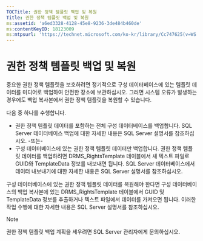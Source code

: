 ```yaml
---
TOCTitle: 권한 정책 템플릿 백업 및 복원
Title: 권한 정책 템플릿 백업 및 복원
ms:assetid: 'a6ed3328-4128-45e8-9236-3de484b460de'
ms:contentKeyID: 18123009
ms:mtpsurl: 'https://technet.microsoft.com/ko-kr/library/Cc747625(v=WS.10)'
---
```


권한 정책 템플릿 백업 및 복원
=============================

중요한 권한 정책 템플릿을 보호하려면 정기적으로 구성 데이터베이스에 있는 템플릿 데이터를 미디어로 백업하여 안전한 장소에 보관하십시오. 그러면 시스템 오류가 발생하는 경우에도 백업 복사본에서 권한 정책 템플릿을 복원할 수 있습니다.

다음 중 하나를 수행합니다.

-   권한 정책 템플릿 데이터를 포함하는 전체 구성 데이터베이스를 백업합니다. SQL Server 데이터베이스 백업에 대한 자세한 내용은 SQL Server 설명서를 참조하십시오.
    -또는-
-   구성 데이터베이스에 있는 권한 정책 템플릿 데이터만 백업합니다. 권한 정책 템플릿 데이터를 백업하려면 DRMS\_RightsTemplate 테이블에서 새 텍스트 파일로 GUID와 TemplateData 정보를 내보내면 됩니다. SQL Server 데이터베이스에서 데이터 내보내기에 대한 자세한 내용은 SQL Server 설명서를 참조하십시오.

구성 데이터베이스에 있는 권한 정책 템플릿 데이터를 복원해야 한다면 구성 데이터베이스의 백업 복사본에 있는 DRMS\_RightsTemplate 테이블에서 GUID 및 TemplateData 정보를 추출하거나 텍스트 파일에서 데이터를 가져오면 됩니다. 이러한 작업 수행에 대한 자세한 내용은 SQL Server 설명서를 참조하십시오.

> [!NOTE]  
> 권한 정책 템플릿 백업 계획을 세우려면 SQL Server 관리자에게 문의하십시오.
